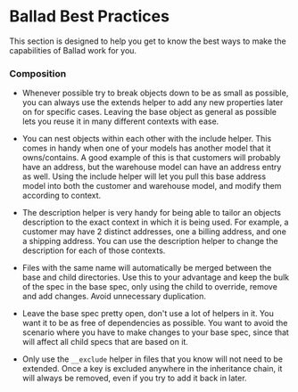 # Ballad Best Practices

This section is designed to help you get to know the best ways to make the capabilities of Ballad work for you.

### Composition

- Whenever possible try to break objects down to be as small as possible, you can always use the extends helper to add any new properties later on for specific cases. Leaving the base object as general as possible lets you reuse it in many different contexts with ease.

-  You can nest objects within each other with the include helper. This comes in handy when one of your models has another model that it owns/contains. A good example of this is that customers will probably have an address, but the warehouse model can have an address entry as well. Using the include helper will let you pull this base address model into both the customer and warehouse model, and modify them according to context.

- The description helper is very handy for being able to tailor an objects description to the exact context in which it is being used. For example, a customer may have 2 distinct addresses, one a billing address, and one a shipping address. You can use the description helper to change the description for each of those contexts.

- Files with the same name will automatically be merged between the base and child directories. Use this to your advantage and keep the bulk of the spec in the base spec, only using the child to override, remove and add changes. Avoid unnecessary duplication.

- Leave the base spec pretty open, don't use a lot of helpers in it. You want it to be as free of dependencies as possible. You want to avoid the scenario where you have to make changes to your base spec, since that will affect all child specs that are based on it.

- Only use the `__exclude` helper in files that you know will not need to be extended. Once a key is excluded anywhere in
the inheritance chain, it will always be removed, even if you try to add it back in later.
